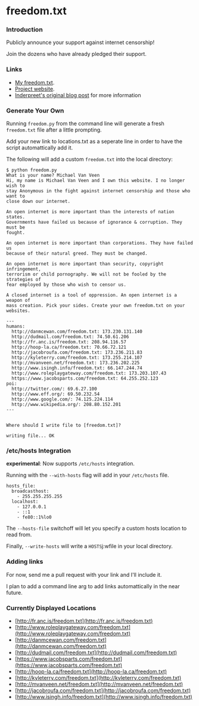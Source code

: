 freedom.txt
===========

### Introduction

Publicly announce your support against internet censorship!  

Join the dozens who have already pledged their support.

### Links 

* [My freedom.txt](http://www.mvanveen.net/freedom.txt).
* [Project website](http://wastedcode.com/freedom/).
* [Inderpreet's  original blog post][isingh] for more information

### Generate Your Own

Running `freedom.py` from the command line will generate a fresh `freedom.txt` 
file after a little prompting.

Add your new link to locations.txt as a seperate line in order to have the script 
automattically add it.

The following will add a custom `freedom.txt` into the local directory:

    $ python freedom.py 
    What is your name? Michael Van Veen
    Hi, my name is Michael Van Veen and I own this website. I no longer wish to
    stay Anonymous in the fight against internet censorship and those who want to
    close down our internet.
    
    An open internet is more important than the interests of nation states.
    Governments have failed us because of ignorance & corruption. They must be
    fought.
    
    An open internet is more important than corporations. They have failed us
    because of their natural greed. They must be changed.
    
    An open internet is more important than security, copyright infringement,
    terrorism or child pornography. We will not be fooled by the strategies of
    fear employed by those who wish to censor us.
    
    A closed internet is a tool of oppression. An open internet is a weapon of
    mass creation. Pick your sides. Create your own freedom.txt on your websites.
    
    ---
    humans:
      http://danmcewan.com/freedom.txt: 173.230.131.140
      http://dudmail.com/freedom.txt: 74.50.61.206
      http://fr.anc.is/freedom.txt: 208.94.116.57
      http://hoop-la.ca/freedom.txt: 70.66.72.121
      http://jacobroufa.com/freedom.txt: 173.236.211.83
      http://kyleterry.com/freedom.txt: 173.255.214.107
      http://mvanveen.net/freedom.txt: 173.236.202.225
      http://www.isingh.info/freedom.txt: 66.147.244.74
      http://www.roleplaygateway.com/freedom.txt: 173.203.107.43
      https://www.jacobsparts.com/freedom.txt: 64.255.252.123
    poi:
      http://twitter.com/: 69.6.27.100
      http://www.eff.org/: 69.50.232.54
      http://www.google.com/: 74.125.224.114
      http://www.wikipedia.org/: 208.80.152.201
    ---
    
    
    Where should I write file to [freedom.txt]? 
    
    writing file... OK

### /etc/hosts Integration

**experimental**: Now supports `/etc/hosts` integration.

Running with the `--with-hosts` flag will add in your `/etc/hosts` file.

    hosts_file:
      broadcasthost:
        - 255.255.255.255
      localhost:
        - 127.0.0.1
        - ::1
        - fe80::1%lo0

The `--hosts-file` switchoff will let you specify a custom hosts location to read from.

Finally, `--write-hosts` will write a `HOSTS`j:wfile in your local directory.

### Adding links

For now, send me a pull request with your link and I'll include it.

I plan to add a command line arg to add links automattically in the near future.

### Currently Displayed Locations

* [http://fr.anc.is/freedom.txt](http://fr.anc.is/freedom.txt)
* [http://www.roleplaygateway.com/freedom.txt](http://www.roleplaygateway.com/freedom.txt)
* [http://danmcewan.com/freedom.txt](http://danmcewan.com/freedom.txt)
* [http://dudmail.com/freedom.txt](http://dudmail.com/freedom.txt)
* [https://www.jacobsparts.com/freedom.txt](https://www.jacobsparts.com/freedom.txt)
* [http://hoop-la.ca/freedom.txt](http://hoop-la.ca/freedom.txt)
* [http://kyleterry.com/freedom.txt](http://kyleterry.com/freedom.txt)
* [http://mvanveen.net/freedom.txt](http://mvanveen.net/freedom.txt)
* [http://jacobroufa.com/freedom.txt](http://jacobroufa.com/freedom.txt)
* [http://www.isingh.info/freedom.txt](http://www.isingh.info/freedom.txt)

[isingh]: http://www.isingh.info/blog/2012/01/22/support-an-open-internet-create-your-own-freedom-txt/trackback/
[freedomtxt]: http://mvanveen.net/freedom.txt

